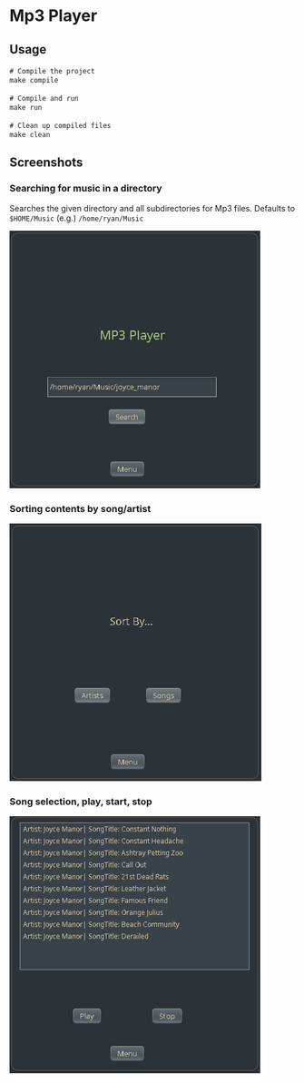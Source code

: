 # Mp3 Player

## Usage
```
# Compile the project
make compile

# Compile and run
make run

# Clean up compiled files
make clean
```

## Screenshots

### Searching for music in a directory
Searches the given directory and all subdirectories for Mp3 files.
Defaults to `$HOME/Music` (e.g.) `/home/ryan/Music`

![Search](screenshots/search.png)

### Sorting contents by song/artist

![Sort By](screenshots/sortby.png)

### Song selection, play, start, stop

![Player](screenshots/player.png)
